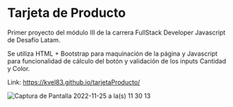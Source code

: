 ﻿# Tarjeta de Producto

Primer proyecto del módulo III de la carrera FullStack Developer Javascript de Desafío Latam.

Se utiliza HTML + Bootstrap para maquinación de la página y Javascript para funcionalidad de cálculo del botón y validación de los inputs Cantidad y Color.

Link: https://kvel83.github.io/tarjetaProducto/


![Captura de Pantalla 2022-11-25 a la(s) 11 30 13](https://user-images.githubusercontent.com/106329497/204005851-42246ad9-74ee-4d5f-97fd-f6efab5c3ff4.png)
